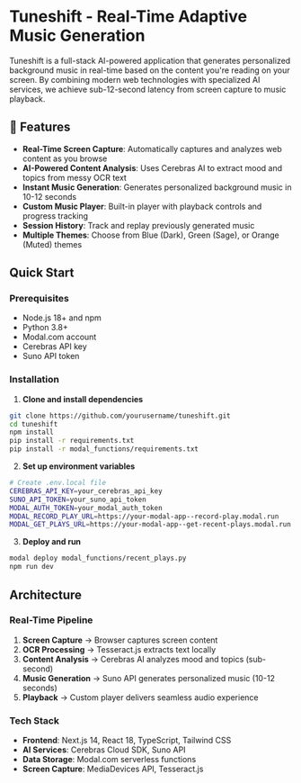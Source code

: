 # Tuneshift - Real-Time Adaptive Music Generation

Tuneshift is a full-stack AI-powered application that generates personalized background music in real-time based on the content you're reading on your screen. By combining modern web technologies with specialized AI services, we achieve sub-12-second latency from screen capture to music playback.

## 🎵 Features

- **Real-Time Screen Capture**: Automatically captures and analyzes web content as you browse
- **AI-Powered Content Analysis**: Uses Cerebras AI to extract mood and topics from messy OCR text
- **Instant Music Generation**: Generates personalized background music in 10-12 seconds
- **Custom Music Player**: Built-in player with playback controls and progress tracking
- **Session History**: Track and replay previously generated music
- **Multiple Themes**: Choose from Blue (Dark), Green (Sage), or Orange (Muted) themes

## Quick Start

### Prerequisites

- Node.js 18+ and npm
- Python 3.8+
- Modal.com account
- Cerebras API key
- Suno API token

### Installation

1. **Clone and install dependencies**

```bash
git clone https://github.com/yourusername/tuneshift.git
cd tuneshift
npm install
pip install -r requirements.txt
pip install -r modal_functions/requirements.txt
```

2. **Set up environment variables**

```bash
# Create .env.local file
CEREBRAS_API_KEY=your_cerebras_api_key
SUNO_API_TOKEN=your_suno_api_token
MODAL_AUTH_TOKEN=your_modal_auth_token
MODAL_RECORD_PLAY_URL=https://your-modal-app--record-play.modal.run
MODAL_GET_PLAYS_URL=https://your-modal-app--get-recent-plays.modal.run
```

3. **Deploy and run**

```bash
modal deploy modal_functions/recent_plays.py
npm run dev
```

## Architecture

### Real-Time Pipeline

1. **Screen Capture** → Browser captures screen content
2. **OCR Processing** → Tesseract.js extracts text locally
3. **Content Analysis** → Cerebras AI analyzes mood and topics (sub-second)
4. **Music Generation** → Suno API generates personalized music (10-12 seconds)
5. **Playback** → Custom player delivers seamless audio experience

### Tech Stack

- **Frontend**: Next.js 14, React 18, TypeScript, Tailwind CSS
- **AI Services**: Cerebras Cloud SDK, Suno API
- **Data Storage**: Modal.com serverless functions
- **Screen Capture**: MediaDevices API, Tesseract.js


